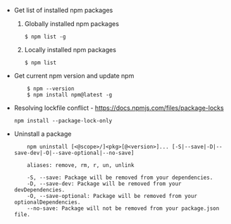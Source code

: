 * Get list of installed npm packages 

    1. Globally installed npm packages
       
        `$ npm list -g`
    
    2. Locally installed npm packages

        `$ npm list`

* Get current npm version and update npm

    ```
        $ npm --version
        $ npm install npm@latest -g
    ```

* Resolving lockfile conflict - https://docs.npmjs.com/files/package-locks
   
    `npm install --package-lock-only`


* Uninstall a package

    ``` 
        npm uninstall [<@scope>/]<pkg>[@<version>]... [-S|--save|-D|--save-dev|-O|--save-optional|--no-save]

        aliases: remove, rm, r, un, unlink   

        -S, --save: Package will be removed from your dependencies.
        -D, --save-dev: Package will be removed from your devDependencies.
        -O, --save-optional: Package will be removed from your optionalDependencies.
        --no-save: Package will not be removed from your package.json file.
    
    ```